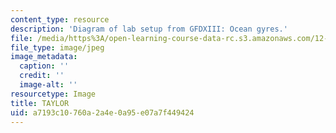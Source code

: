 ```yaml
---
content_type: resource
description: 'Diagram of lab setup from GFDXIII: Ocean gyres.'
file: /media/https%3A/open-learning-course-data-rc.s3.amazonaws.com/12-003-atmosphere-ocean-and-climate-dynamics-fall-2008/a7193c10760a2a4e0a95e07a7f449424_TAYLOR.jpg
file_type: image/jpeg
image_metadata:
  caption: ''
  credit: ''
  image-alt: ''
resourcetype: Image
title: TAYLOR
uid: a7193c10-760a-2a4e-0a95-e07a7f449424
---
```

